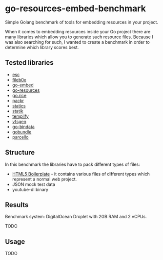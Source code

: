 # go-resources-embed-benchmark

Simple Golang benchmark of tools for embedding resources in your project.

When it comes to embedding resources inside your Go project there are many libraries which allow you to 
generate such resource files. Because I was also searching for such, I wanted to create a benchmark in 
order to determine which library scores best.

## Tested libraries

* [esc](https://github.com/mjibson/esc)
* [fileb0x](https://github.com/UnnoTed/fileb0x)
* [go-embed](https://github.com/pyros2097/go-embed)
* [go-resources](https://github.com/omeid/go-resources)
* [go.rice](https://github.com/GeertJohan/go.rice)
* [packr](https://github.com/gobuffalo/packr)
* [statics](https://github.com/go-playground/statics)
* [statik](https://github.com/rakyll/statik)
* [templify](https://github.com/wlbr/templify)
* [vfsgen](https://github.com/shurcooL/vfsgen)
* [go-bindata](https://github.com/go-bindata/go-bindata)
* [gobundle](https://github.com/alecthomas/gobundle)
* [parcello](https://github.com/phogolabs/parcello)

## Structure

In this benchmark the libraries have to pack different types of files:
- [HTML5 Boilerplate](https://html5boilerplate.com/) - it contains various files of different types 
which represent a normal web project.
- JSON mock test data
- youtube-dl binary

## Results

Benchmark system: DigitalOcean Droplet with 2GB RAM and 2 vCPUs.

TODO

## Usage

TODO